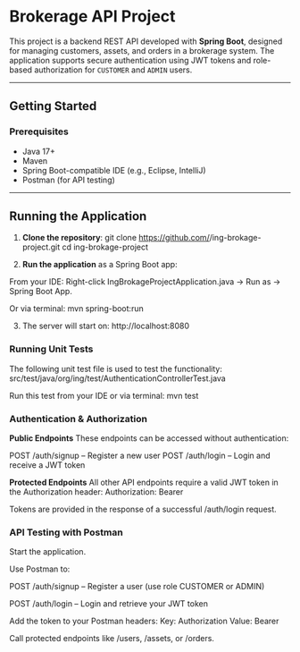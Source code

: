 # Brokerage API Project

This project is a backend REST API developed with **Spring Boot**, designed for managing customers, assets, and orders in a brokerage system. 
The application supports secure authentication using JWT tokens and role-based authorization for `CUSTOMER` and `ADMIN` users.

---

## Getting Started

### Prerequisites
- Java 17+
- Maven
- Spring Boot-compatible IDE (e.g., Eclipse, IntelliJ)
- Postman (for API testing)

---

## Running the Application

1. **Clone the repository**:
   git clone https://github.com/<your-username>/ing-brokage-project.git
   cd ing-brokage-project

2. **Run the application** as a Spring Boot app:

From your IDE: Right-click IngBrokageProjectApplication.java → Run as → Spring Boot App.

Or via terminal:
mvn spring-boot:run

3. The server will start on:
   http://localhost:8080

### Running Unit Tests
The following unit test file is used to test the functionality:
src/test/java/org/ing/test/AuthenticationControllerTest.java

Run this test from your IDE or via terminal:
mvn test

### Authentication & Authorization

**Public Endpoints**
These endpoints can be accessed without authentication:

POST /auth/signup – Register a new user
POST /auth/login – Login and receive a JWT token

**Protected Endpoints**
All other API endpoints require a valid JWT token in the Authorization header:
Authorization: Bearer <your-token-here>

Tokens are provided in the response of a successful /auth/login request.

### API Testing with Postman
Start the application.

Use Postman to:

POST /auth/signup – Register a user (use role CUSTOMER or ADMIN)

POST /auth/login – Login and retrieve your JWT token

Add the token to your Postman headers:
Key: Authorization
Value: Bearer <your-token>

Call protected endpoints like /users, /assets, or /orders.

